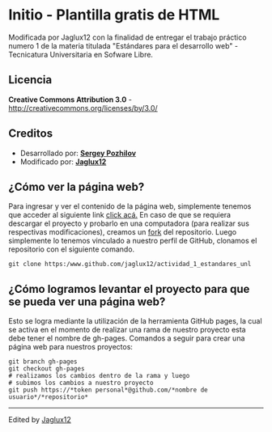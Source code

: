 Initio - Plantilla gratis de HTML
=============

Modificada por Jaglux12 con la finalidad de entregar el trabajo práctico numero 1 de la materia titulada "Estándares para el desarrollo 
web" - Tecnicatura Universitaria en Sofware Libre.

Licencia
-------
**Creative Commons Attribution 3.0** - http://creativecommons.org/licenses/by/3.0/

Creditos
-------
* Desarrollado por: [**Sergey Pozhilov**](http://pozhilov.com)
* Modificado por: [**Jaglux12**](www.jaglux12.github.io)

¿Cómo ver la página web?
-------
Para ingresar y ver el contenido de la página web, simplemente tenemos que acceder al siguiente link [click acá.](https://www.jaglux12.github.io/actividad_1_estandares_unl)
En caso de que se requiera descargar el proyecto y probarlo en una computadora (para realizar sus respectivas modificaciones), creamos 
un [fork](https://docs.github.com/es/get-started/quickstart/fork-a-repo) del repositorio. Luego simplemente lo tenemos vinculado a nuestro
perfil de GitHub, clonamos el repositorio con el siguiente comando.

	git clone https:/www.github.com/jaglux12/actividad_1_estandares_unl

¿Cómo logramos levantar el proyecto para que se pueda ver una página web?
------
Esto se logra mediante la utilización de la herramienta GitHub pages, la cual se activa en el momento de realizar una rama de nuestro proyecto
esta debe tener el nombre de gh-pages. 
Comandos a seguir para crear una página web para nuestros proyectos:

	git branch gh-pages
	git checkout gh-pages
	# realizamos los cambios dentro de la rama y luego
	# subimos los cambios a nuestro proyecto
	git push https://*token personal*@github.com/*nombre de usuario*/*repositorio*

----
Edited by [Jaglux12](https://www.github.com/jaglux12)
